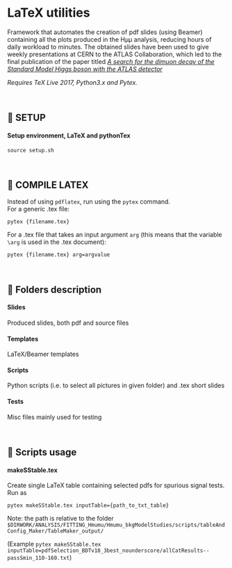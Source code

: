 # LaTeX utilities

Framework that automates the creation of pdf slides (using Beamer) containing all the plots produced in the Hμμ analysis, reducing hours of daily workload to minutes.
The obtained slides have been used to give weekly presentations at CERN to the ATLAS Collaboration, which led to the final publication of the paper titled _[A search for the dimuon decay of the Standard
Model Higgs boson with the ATLAS detector](https://arxiv.org/pdf/2007.07830.pdf)_

_Requires TeX Live 2017, Python3.x and Pytex._

&nbsp;

## :triangular_flag_on_post: SETUP

#### Setup environment, LaTeX and pythonTex
```
source setup.sh
```

&nbsp;

## :triangular_flag_on_post: COMPILE LATEX
Instead of using `pdflatex`, run using the `pytex` command.  
For a generic .tex file:

```
pytex {filename.tex}
```
For a .tex file that takes an input argument `arg` (this means that the variable `\arg` is used in the .tex document):
```
pytex {filename.tex} arg=argvalue
```
&nbsp;


## :triangular_flag_on_post: Folders description

#### Slides
Produced slides, both pdf and source files

#### Templates
LaTeX/Beamer templates

#### Scripts
Python scripts (i.e. to select all pictures in given folder) and .tex short slides

#### Tests
Misc files mainly used for testing


&nbsp;

## :triangular_flag_on_post: Scripts usage

#### makeSStable.tex  
Create single LaTeX table containing selected pdfs for spurious signal tests. Run as
```
pytex makeSStable.tex inputTable={path_to_txt_table}
```
Note: the path is relative to the folder 
`$DIRWORK/ANALYSIS/FITTING_Hmumu/Hmumu_bkgModelStudies/scripts/tableAndConfig_Maker/TableMaker_output/`

(Example `pytex makeSStable.tex inputTable=pdfSelection_BDTv18_3best_nounderscore/allCatResults--passSmin_110-160.txt`)

